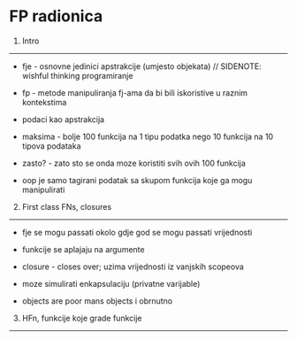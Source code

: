 FP radionica
============

1. Intro
--------

* fje - osnovne jedinici apstrakcije (umjesto objekata) // SIDENOTE: wishful thinking programiranje
* fp - metode manipuliranja fj-ama da bi bili iskoristive u raznim kontekstima

* podaci kao apstrakcija
* maksima - bolje 100 funkcija na 1 tipu podatka nego 10 funkcija na 10 tipova podataka
* zasto? - zato sto se onda moze koristiti svih ovih 100 funkcija

* oop je samo tagirani podatak sa skupom funkcija koje ga mogu manipulirati


2. First class FNs, closures
----------------------------

* fje se mogu passati okolo gdje god se mogu passati vrijednosti

* funkcije se aplajaju na argumente 


* closure - closes over; uzima vrijednosti iz vanjskih scopeova
* moze simulirati enkapsulaciju (privatne varijable)
* objects are poor mans objects i obrnutno


3. HFn, funkcije koje grade funkcije
------------------------------------
